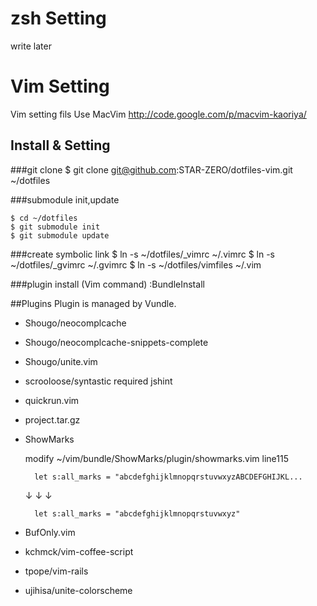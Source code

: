 # zsh Setting
write later

# Vim Setting
Vim setting fils
Use MacVim http://code.google.com/p/macvim-kaoriya/

## Install & Setting
###git clone
    $ git clone git@github.com:STAR-ZERO/dotfiles-vim.git ~/dotfiles

###submodule init,update

    $ cd ~/dotfiles
    $ git submodule init
    $ git submodule update


###create symbolic link
    $ ln -s ~/dotfiles/_vimrc ~/.vimrc
    $ ln -s ~/dotfiles/_gvimrc ~/.gvimrc
    $ ln -s ~/dotfiles/vimfiles ~/.vim


###plugin install (Vim command)
    :BundleInstall


##Plugins
Plugin is managed by Vundle. 

* Shougo/neocomplcache

* Shougo/neocomplcache-snippets-complete

* Shougo/unite.vim

* scrooloose/syntastic
  required jshint

* quickrun.vim

* project.tar.gz

* ShowMarks

    modify ~/vim/bundle/ShowMarks/plugin/showmarks.vim line115  

        let s:all_marks = "abcdefghijklmnopqrstuvwxyzABCDEFGHIJKL...
  ↓ ↓ ↓

        let s:all_marks = "abcdefghijklmnopqrstuvwxyz"

* BufOnly.vim

* kchmck/vim-coffee-script

* tpope/vim-rails

* ujihisa/unite-colorscheme


